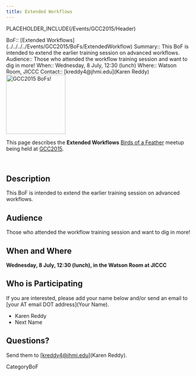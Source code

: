 ```yaml
---
title: Extended Workflows
---
```

PLACEHOLDER_INCLUDE(/Events/GCC2015/Header)



<div class='dictbox'>
 BoF:: [Extended Workflows](../../../../Events/GCC2015/BoFs/ExtendedWorkflow)
 Summary:: This BoF is intended to extend the earlier training session on advanced workflows.
 Audience:: Those who attended the workflow training session and want to dig in more!  
 When:: Wednesday, 8 July, 12:30 (lunch)
 Where:: Watson Room, JICCC
 Contact:: [kreddy4@jhmi.edu](Karen Reddy)
</div>

<div class='left'><a href='/Events/GCC2015/BoFs'><img src='/Images/Logos/GCC2015BoFs300.png' alt='GCC2015 BoFs!' width="160" /></a></div>

This page describes the **Extended Workflows** [Birds of a Feather](/Events/GCC2015/BoFs) meetup being held at [GCC2015](http://gcc2015.tsl.ac.uk/).

<br />

## Description

This BoF is intended to extend the earlier training session on advanced workflows.

## Audience

Those who attended the workflow training session and want to dig in more!

## When and Where

**Wednesday, 8 July, 12:30 (lunch), in the Watson Room at JICCC**
 
## Who is Participating

If you are interested, please add your name below and/or send an email to [your AT email DOT address](Your Name).

* Karen Reddy
* Next Name

## Questions?

Send them to [kreddy4@jhmi.edu](Karen Reddy).

CategoryBoF
